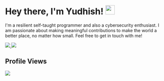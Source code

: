 # Hey there, I'm Yudhish! <img src="https://media.giphy.com/media/hvRJCLFzcasrR4ia7z/giphy.gif" width="30px">
I'm a resilient self-taught programmer and also a cybersecurity enthusiast. I am passionate about making meaningful contributions to make the world a better place, no matter how small. Feel free to get in touch with me! </br>

<a href="mailto:tectrixtech2@gmail.com">
  <img src="https://img.shields.io/badge/Gmail-%23D14836.svg?&style=for-the-badge&logo=gmail&logoColor=white" >
</a>
<a href="https://www.linkedin.com/in/yudhishmaran/">
  <img  src="https://img.shields.io/badge/LinkedIn-0077B5?style=for-the-badge&logo=linkedin&logoColor=white" >
</a>
  


## Profile Views
<img align='left' src="https://profile-counter.glitch.me/yudhishmaran/count.svg">







<!--
**Tectrix-tech/Tectrix-tech** is a ✨ _special_ ✨ repository because its `README.md` (this file) appears on your GitHub profile.

Here are some ideas to get you started:

- 🔭 I’m currently working on ...
- 🌱 I’m currently learning ...
- 👯 I’m looking to collaborate on ...
- 🤔 I’m looking for help with ...
- 💬 Ask me about ...
- 📫 How to reach me: ...
- 😄 Pronouns: ...
- ⚡ Fun fact: ...
-->
